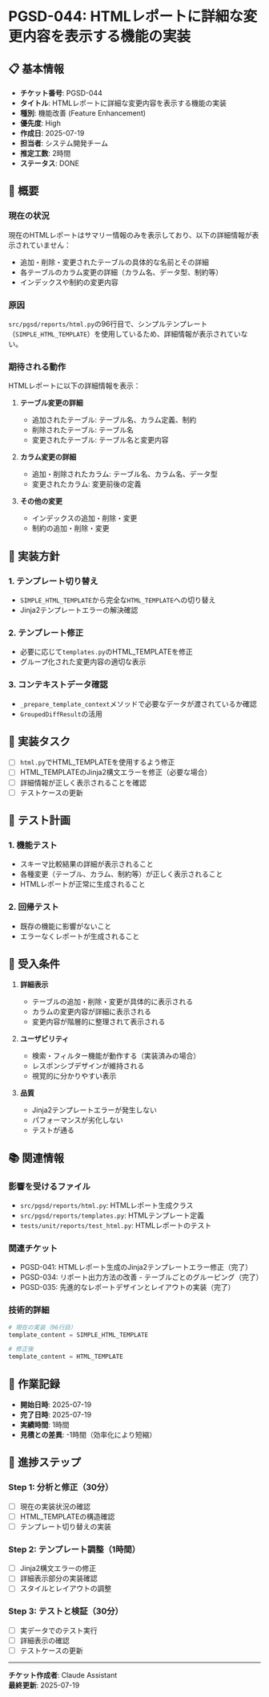 # PGSD-044: HTMLレポートに詳細な変更内容を表示する機能の実装

## 📋 基本情報

- **チケット番号**: PGSD-044
- **タイトル**: HTMLレポートに詳細な変更内容を表示する機能の実装
- **種別**: 機能改善 (Feature Enhancement)
- **優先度**: High
- **作成日**: 2025-07-19
- **担当者**: システム開発チーム
- **推定工数**: 2時間
- **ステータス**: DONE

## 🎯 概要

### 現在の状況
現在のHTMLレポートはサマリー情報のみを表示しており、以下の詳細情報が表示されていません：
- 追加・削除・変更されたテーブルの具体的な名前とその詳細
- 各テーブルのカラム変更の詳細（カラム名、データ型、制約等）
- インデックスや制約の変更内容

### 原因
`src/pgsd/reports/html.py`の96行目で、シンプルテンプレート（`SIMPLE_HTML_TEMPLATE`）を使用しているため、詳細情報が表示されていない。

### 期待される動作
HTMLレポートに以下の詳細情報を表示：
1. **テーブル変更の詳細**
   - 追加されたテーブル: テーブル名、カラム定義、制約
   - 削除されたテーブル: テーブル名
   - 変更されたテーブル: テーブル名と変更内容

2. **カラム変更の詳細**
   - 追加・削除されたカラム: テーブル名、カラム名、データ型
   - 変更されたカラム: 変更前後の定義

3. **その他の変更**
   - インデックスの追加・削除・変更
   - 制約の追加・削除・変更

## 🔧 実装方針

### 1. テンプレート切り替え
- `SIMPLE_HTML_TEMPLATE`から完全な`HTML_TEMPLATE`への切り替え
- Jinja2テンプレートエラーの解決確認

### 2. テンプレート修正
- 必要に応じて`templates.py`のHTML_TEMPLATEを修正
- グループ化された変更内容の適切な表示

### 3. コンテキストデータ確認
- `_prepare_template_context`メソッドで必要なデータが渡されているか確認
- `GroupedDiffResult`の活用

## 📝 実装タスク

- [ ] `html.py`でHTML_TEMPLATEを使用するよう修正
- [ ] HTML_TEMPLATEのJinja2構文エラーを修正（必要な場合）
- [ ] 詳細情報が正しく表示されることを確認
- [ ] テストケースの更新

## 🧪 テスト計画

### 1. 機能テスト
- スキーマ比較結果の詳細が表示されること
- 各種変更（テーブル、カラム、制約等）が正しく表示されること
- HTMLレポートが正常に生成されること

### 2. 回帰テスト
- 既存の機能に影響がないこと
- エラーなくレポートが生成されること

## 🎯 受入条件

1. **詳細表示**
   - テーブルの追加・削除・変更が具体的に表示される
   - カラムの変更内容が詳細に表示される
   - 変更内容が階層的に整理されて表示される

2. **ユーザビリティ**
   - 検索・フィルター機能が動作する（実装済みの場合）
   - レスポンシブデザインが維持される
   - 視覚的に分かりやすい表示

3. **品質**
   - Jinja2テンプレートエラーが発生しない
   - パフォーマンスが劣化しない
   - テストが通る

## 📚 関連情報

### 影響を受けるファイル
- `src/pgsd/reports/html.py`: HTMLレポート生成クラス
- `src/pgsd/reports/templates.py`: HTMLテンプレート定義
- `tests/unit/reports/test_html.py`: HTMLレポートのテスト

### 関連チケット
- PGSD-041: HTMLレポート生成のJinja2テンプレートエラー修正（完了）
- PGSD-034: リポート出力方法の改善 - テーブルごとのグルーピング（完了）
- PGSD-035: 先進的なレポートデザインとレイアウトの実装（完了）

### 技術的詳細
```python
# 現在の実装（96行目）
template_content = SIMPLE_HTML_TEMPLATE

# 修正後
template_content = HTML_TEMPLATE
```

## 📝 作業記録

- **開始日時**: 2025-07-19
- **完了日時**: 2025-07-19
- **実績時間**: 1時間
- **見積との差異**: -1時間（効率化により短縮）

## 🔄 進捗ステップ

### Step 1: 分析と修正（30分）
- [ ] 現在の実装状況の確認
- [ ] HTML_TEMPLATEの構造確認
- [ ] テンプレート切り替えの実装

### Step 2: テンプレート調整（1時間）
- [ ] Jinja2構文エラーの修正
- [ ] 詳細表示部分の実装確認
- [ ] スタイルとレイアウトの調整

### Step 3: テストと検証（30分）
- [ ] 実データでのテスト実行
- [ ] 詳細表示の確認
- [ ] テストケースの更新

---
**チケット作成者**: Claude Assistant  
**最終更新**: 2025-07-19